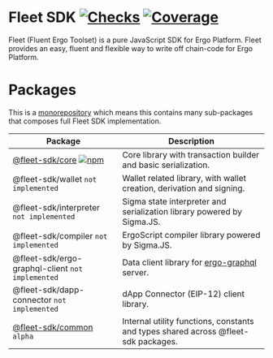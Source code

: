 # Fleet SDK [![Checks](https://badgen.net/github/checks/fleet-sdk/fleet/master)](https://github.com/fleet-sdk/fleet/actions) [![Coverage](https://codecov.io/gh/fleet-sdk/fleet/branch/master/graph/badge.svg)](https://app.codecov.io/gh/fleet-sdk/fleet)

Fleet (Fluent Ergo Toolset) is a pure JavaScript SDK for Ergo Platform. Fleet provides an easy, fluent and flexible way to write off chain-code for Ergo Platform.

# Packages

This is a [monorepository](https://monorepo.tools/) which means this contains many sub-packages that composes full Fleet SDK implementation.

| Package                                                                                                                              | Description                                                                                  |
| ------------------------------------------------------------------------------------------------------------------------------------ | -------------------------------------------------------------------------------------------- |
| [@fleet-sdk/core](/packages/core/) [![npm](https://badgen.net/npm/v/@fleet-sdk/core)](https://www.npmjs.com/package/@fleet-sdk/core) | Core library with transaction builder and basic serialization.                               |
| @fleet-sdk/wallet `not implemented`                                                                                                  | Wallet related library, with wallet creation, derivation and signing.                        |
| @fleet-sdk/interpreter `not implemented`                                                                                             | Sigma state interpreter and serialization library powered by Sigma.JS.                       |
| @fleet-sdk/compiler `not implemented`                                                                                                | ErgoScript compiler library powered by Sigma.JS.                                             |
| @fleet-sdk/ergo-graphql-client `not implemented`                                                                                     | Data client library for [ergo-graphql](https://github.com/capt-nemo429/ergo-graphql) server. |
| @fleet-sdk/dapp-connector `not implemented`                                                                                          | dApp Connector (EIP-12) client library.                                                      |
| [@fleet-sdk/common](/packages/common) `alpha`                                                                                        | Internal utility functions, constants and types shared across @fleet-sdk packages.           |
